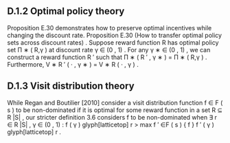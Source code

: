 ## D.1.2 Optimal policy theory

Proposition E.30 demonstrates how to preserve optimal incentives while changing the discount rate. Proposition E.30 (How to transfer optimal policy sets across discount rates) . Suppose reward function R has optimal policy set Π ∗ ( R,γ ) at discount rate γ ∈ (0 , 1) . For any γ ∗ ∈ (0 , 1) , we can construct a reward function R ′ such that Π ∗ ( R ′ , γ ∗ ) = Π ∗ ( R,γ ) . Furthermore, V ∗ R ′ ( · , γ ∗ ) = V ∗ R ( · , γ ) .

## D.1.3 Visit distribution theory

While Regan and Boutilier [2010] consider a visit distribution function f ∈ F ( s ) to be non-dominated if it is optimal for some reward function in a set R ⊆ R |S| , our stricter definition 3.6 considers f to be non-dominated when ∃ r ∈ R |S| , γ ∈ (0 , 1) : f ( γ ) glyph[latticetop] r &gt; max f ′ ∈F ( s ) \{ f } f ′ ( γ ) glyph[latticetop] r .